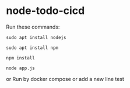 # node-todo-cicd

Run these commands:


`sudo apt install nodejs`


`sudo apt install npm`


`npm install`

`node app.js`

or Run by docker compose
or add a new line
test


